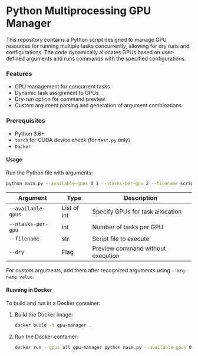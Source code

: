 # Python Multiprocessing GPU Manager

This repository contains a Python script designed to manage GPU resources for running multiple tasks concurrently, allowing for dry runs and configurations. The code dynamically allocates GPUs based on user-defined arguments and runs commands with the specified configurations.

### Features

- GPU management for concurrent tasks
- Dynamic task assignment to GPUs
- Dry-run option for command preview
- Custom argument parsing and generation of argument combinations

### Prerequisites

- Python 3.6+
- `torch` for CUDA device check (for `test.py` only)
- `Docker`

#### Usage

Run the Python file with arguments:

```bash
python main.py --available-gpus 0 1 --ntasks-per-gpu 2 --filename script.py --dry
```

| Argument            | Type         | Description                                 |
|---------------------|--------------|---------------------------------------------|
| `--available-gpus`  | List of int  | Specify GPUs for task allocation            |
| `--ntasks-per-gpu`  | int          | Number of tasks per GPU                     |
| `--filename`        | str          | Script file to execute                      |
| `--dry`             | Flag         | Preview command without execution           |

For custom arguments, add them after recognized arguments using `--arg-name value`.

#### Running in Docker

To build and run in a Docker container:

1. Build the Docker image:
   ```bash
   docker build -t gpu-manager .
   ```

2. Run the Docker container:
   ```bash
   docker run --gpus all gpu-manager python main.py --available-gpus 0 1 --ntasks-per-gpu 2 --filename script.py --dry
   ```
